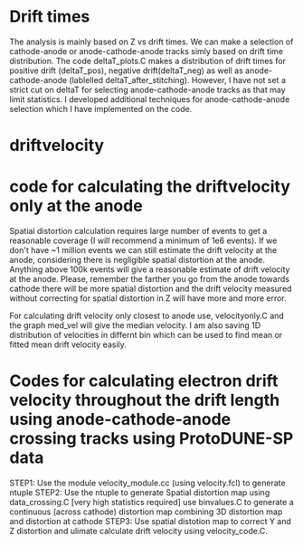 # Drift times
The analysis is mainly based on Z vs drift times. We can make a selection of cathode-anode or anode-cathode-anode tracks simly based on drift time distribution. The code deltaT_plots.C makes a distribution of drift times for positive drift (deltaT_pos), negative drift(deltaT_neg) as well as anode-cathode-anode (lablelled deltaT_after_stitching). However, I have not set a strict cut on deltaT for selecting anode-cathode-anode tracks as that may limit statistics. I developed additional techniques for anode-cathode-anode selection which I have implemented on the code. 

# driftvelocity
# code for calculating the driftvelocity only at the anode
Spatial distortion calculation requires large number of events to get a reasonable coverage (I will recommend a minimum of 1e6 events). If we don't have ~1 million events we can still estimate the drift velocity at the anode, considering there is negligible spatial distortion at the anode. Anything above 100k events will give a reasonable estimate of drift velocity at the anode. Please, remember the farther you go from the anode towards cathode there will be more spatial distortion and the drift velocity measured without correcting for spatial distortion in Z will have more and more error.

For calculating drift velocity only closest to anode use, velocityonly.C and the graph med_vel will give the median velocity. I am also saving 1D distribution of velocities in differnt bin which can be used to find mean or fitted mean drift velocity easily.



# Codes for calculating electron drift velocity throughout the drift length using anode-cathode-anode crossing tracks using ProtoDUNE-SP data
STEP1: Use the module velocity_module.cc (using velocity.fcl) to generate ntuple
STEP2: Use the ntuple to generate Spatial distortion map using data_crossing.C [very high statistics required]
use binvalues.C to generate a continuous (across cathode) distortion map combining 3D distortion map and distortion at cathode
STEP3: Use spatial distotion map to correct Y and Z distortion and ulimate calculate drift velocity using velocity_code.C.




